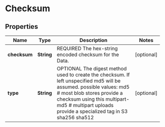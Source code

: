 
# Checksum

## Properties
Name | Type | Description | Notes
------------ | ------------- | ------------- | -------------
**checksum** | **String** | REQUIRED The hex-string encoded checksum for the Data. |  [optional]
**type** | **String** | OPTIONAL The digest method used to create the checksum. If left unspecified md5 will be assumed.  possible values: md5                # most blob stores provide a checksum using this multipart-md5      # multipart uploads provide a specialized tag in S3 sha256 sha512 |  [optional]



